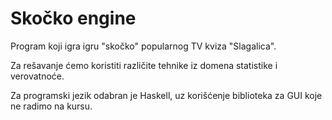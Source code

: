 # Skočko engine

Program koji igra igru "skočko" popularnog 
TV kviza "Slagalica".

Za rešavanje ćemo koristiti različite tehnike
iz domena statistike i verovatnoće.

Za programski jezik odabran je Haskell, uz 
korišćenje biblioteka za GUI koje ne radimo 
na kursu.

